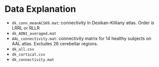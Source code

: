 # Data Explanation
- `dk_conn_meanACS69.mat`: connectivity in Desikan-Killiany atlas. Order is LRRL or RLLR
- `dk_ADNI_averaged.mat`
- `AAL_connectivity.mat`: connectivity matrix for 14 healthy subjects on AAL atlas. Excludes 26 cerebellar regions.
- `dk_all.csv`
- `dk_cortical.csv`
- `dk_connectivity.mat`
